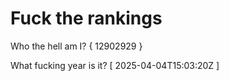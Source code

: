 # Fuck the rankings

Who the hell am I?
{ 12902929 }

What fucking year is it?
[ 2025-04-04T15:03:20Z ]
